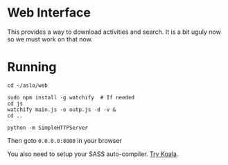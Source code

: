 # Web Interface

This provides a way to download activities and search.
It is a bit uguly now so we must work on that now.

# Running

	cd ~/aslo/web

    sudo npm install -g watchify  # If needed
    cd js
    watchify main.js -o outp.js -d -v &
    cd ..

	python -m SimpleHTTPServer

Then goto `0.0.0.0:8000` in your browser

You also need to setup your SASS auto-compiler. 
[Try Koala](http://koala-app.com/).
